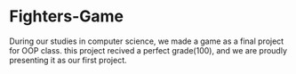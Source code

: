 # Fighters-Game
During our studies in computer science, we made a game as a final project for OOP class. this project recived a perfect grade(100),
and we are proudly presenting it as our first project.
